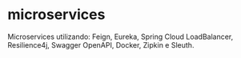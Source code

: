 # microservices
Microservices utilizando: Feign, Eureka, Spring Cloud LoadBalancer, Resilience4j, Swagger OpenAPI, Docker, Zipkin e Sleuth.
